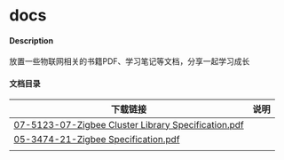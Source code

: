 # docs

#### Description
放置一些物联网相关的书籍PDF、学习笔记等文档，分享一起学习成长

#### 文档目录
| 下载链接                                                     | 说明 |
| ------------------------------------------------------------ | ---- |
| [07-5123-07-Zigbee Cluster Library Specification.pdf](https://gitee.com/AIoTFamily/docs/raw/master/Zigbee/07-5123-07-Zigbee%20Cluster%20Library%20Specification.pdf) |      |
| [05-3474-21-Zigbee Specification.pdf](https://gitee.com/AIoTFamily/docs/raw/master/Zigbee/05-3474-21-Zigbee%20Specification.pdf) |      |
|                                                              |      |

